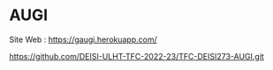 # AUGI

Site Web : https://gaugi.herokuapp.com/


https://github.com/DEISI-ULHT-TFC-2022-23/TFC-DEISI273-AUGI.git
